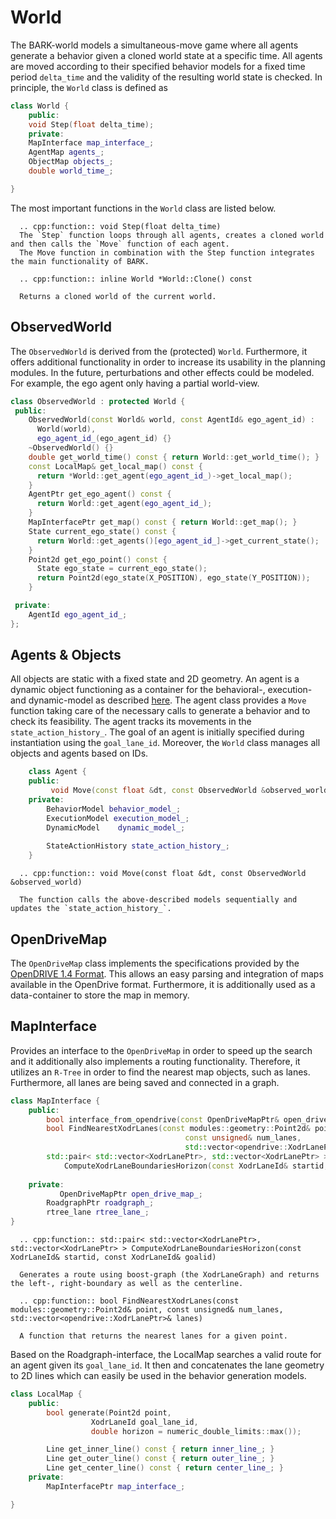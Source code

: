 World
================================
The BARK-world models a simultaneous-move game where all agents generate a behavior given a cloned world state at a specific time. All agents are moved according to their specified behavior models for a fixed time period `delta_time` and the validity of the resulting world state is checked. In principle, the `World` class is defined as 

```cpp
class World {
    public:
	void Step(float delta_time);
    private:
	MapInterface map_interface_;
	AgentMap agents_;
	ObjectMap objects_;
	double world_time_;

}
```

The most important functions in the `World` class are listed below.

```eval_rst
  .. cpp:function:: void Step(float delta_time)
  The `Step` function loops through all agents, creates a cloned world and then calls the `Move` function of each agent.
  The Move function in combination with the Step function integrates the main functionality of BARK.
```

```eval_rst
  .. cpp:function:: inline World *World::Clone() const
  
  Returns a cloned world of the current world.
```

## ObservedWorld
The `ObservedWorld` is derived from the (protected) `World`. Furthermore, it offers additional functionality in order to increase its usability in the planning modules. 
In the future, perturbations and other effects could be modeled. For example, the ego agent only having a partial world-view.

```cpp
class ObservedWorld : protected World {
 public:
    ObservedWorld(const World& world, const AgentId& ego_agent_id) :
      World(world),
      ego_agent_id_(ego_agent_id) {}
    ~ObservedWorld() {}
    double get_world_time() const { return World::get_world_time(); }
    const LocalMap& get_local_map() const {
      return *World::get_agent(ego_agent_id_)->get_local_map();
    }
    AgentPtr get_ego_agent() const {
      return World::get_agent(ego_agent_id_);
    }
    MapInterfacePtr get_map() const { return World::get_map(); }
    State current_ego_state() const {
      return World::get_agents()[ego_agent_id_]->get_current_state();
    }
    Point2d get_ego_point() const {
      State ego_state = current_ego_state();
      return Point2d(ego_state(X_POSITION), ego_state(Y_POSITION));
    }

 private:
    AgentId ego_agent_id_;
};
```

## Agents & Objects
All objects are static with a fixed state and 2D geometry. An agent is a dynamic object functioning as a container for the behavioral-, execution- and dynamic-model as described [here](agent_components.md). The agent class provides a `Move` function taking care of the necessary calls to generate a behavior and to check its feasibility. The agent tracks its movements in the `state_action_history_`. The goal of an agent is initially specified during instantiation using the `goal_lane_id`. Moreover, the `World` class manages all objects and agents based on IDs.

```cpp
	class Agent {
	public:
		 void Move(const float &dt, const ObservedWorld &observed_world);
	private:
		BehaviorModel behavior_model_;
		ExecutionModel execution_model_;
		DynamicModel	dynamic_model_;
	
		StateActionHistory state_action_history_;	
	}
```


```eval_rst
  .. cpp:function:: void Move(const float &dt, const ObservedWorld &observed_world)
  
  The function calls the above-described models sequentially and updates the `state_action_history_`.
```



## OpenDriveMap
The `OpenDriveMap` class implements the specifications provided by the [OpenDRIVE 1.4 Format](http://www.opendrive.org/download.html). This allows an easy parsing and integration of maps available in the OpenDrive format.
Furthermore, it is additionally used as a data-container to store the map in memory.


## MapInterface
Provides an interface to the `OpenDriveMap` in order to speed up the search and it additionally also implements a routing functionality.
Therefore, it utilizes an `R-Tree` in order to find the nearest map objects, such as lanes. Furthermore, all lanes are being saved and connected in a graph.

```cpp
class MapInterface {
	public:
		bool interface_from_opendrive(const OpenDriveMapPtr& open_drive_map);
		bool FindNearestXodrLanes(const modules::geometry::Point2d& point,
                                       const unsigned& num_lanes,
                                       std::vector<opendrive::XodrLanePtr>& lanes);
		std::pair< std::vector<XodrLanePtr>, std::vector<XodrLanePtr> >  
			ComputeXodrLaneBoundariesHorizon(const XodrLaneId& startid, const XodrLaneId& goalid);
		
	private:
	       OpenDriveMapPtr open_drive_map_;
	  	RoadgraphPtr roadgraph_;
	  	rtree_lane rtree_lane_;
}
```

```eval_rst
  .. cpp:function:: std::pair< std::vector<XodrLanePtr>, std::vector<XodrLanePtr> > ComputeXodrLaneBoundariesHorizon(const XodrLaneId& startid, const XodrLaneId& goalid)
  
  Generates a route using boost-graph (the XodrLaneGraph) and returns the left-, right-boundary as well as the centerline.
```


```eval_rst
  .. cpp:function:: bool FindNearestXodrLanes(const modules::geometry::Point2d& point, const unsigned& num_lanes, std::vector<opendrive::XodrLanePtr>& lanes)
  
  A function that returns the nearest lanes for a given point.
```


Based on the Roadgraph-interface, the LocalMap searches a valid route for an agent given its `goal_lane_id`. It then and concatenates the lane geometry to 2D lines which can easily be used in the behavior generation models.

```cpp
class LocalMap {
	public:
		bool generate(Point2d point,
			      XodrLaneId goal_lane_id,
			      double horizon = numeric_double_limits::max());

		Line get_inner_line() const { return inner_line_; }
		Line get_outer_line() const { return outer_line_; }
		Line get_center_line() const { return center_line_; }
	private:
		MapInterfacePtr map_interface_;

}
```
